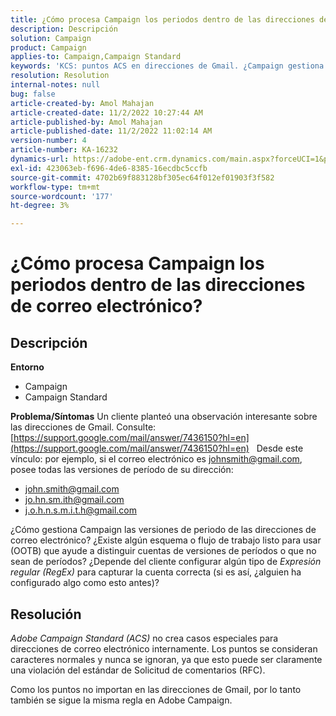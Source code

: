 ```yaml
---
title: ¿Cómo procesa Campaign los periodos dentro de las direcciones de correo electrónico?
description: Descripción
solution: Campaign
product: Campaign
applies-to: Campaign,Campaign Standard
keywords: 'KCS: puntos ACS en direcciones de Gmail. ¿Campaign gestiona esto?'
resolution: Resolution
internal-notes: null
bug: false
article-created-by: Amol Mahajan
article-created-date: 11/2/2022 10:27:44 AM
article-published-by: Amol Mahajan
article-published-date: 11/2/2022 11:02:14 AM
version-number: 4
article-number: KA-16232
dynamics-url: https://adobe-ent.crm.dynamics.com/main.aspx?forceUCI=1&pagetype=entityrecord&etn=knowledgearticle&id=74c5a6f6-985a-ed11-9561-6045bd006a22
exl-id: 423063eb-f696-4de6-8385-16ecdbc5ccfb
source-git-commit: 4702b69f883128bf305ec64f012ef01903f3f582
workflow-type: tm+mt
source-wordcount: '177'
ht-degree: 3%

---
```


# ¿Cómo procesa Campaign los periodos dentro de las direcciones de correo electrónico?

## Descripción

<b>Entorno</b>
- Campaign
- Campaign Standard



<b>Problema/Síntomas</b>
Un cliente planteó una observación interesante sobre las direcciones de Gmail. Consulte: [https://support.google.com/mail/answer/7436150?hl=en](https://support.google.com/mail/answer/7436150?hl=en)
 
Desde este vínculo: por ejemplo, si el correo electrónico es [johnsmith@gmail.com](mailto:johnsmith@gmail.com), posee todas las versiones de período de su dirección:

- [john.smith@gmail.com](mailto:john.smith@gmail.com)
- [jo.hn.sm.ith@gmail.com](mailto:jo.hn.sm.ith@gmail.com)
- [j.o.h.n.s.m.i.t.h@gmail.com](mailto:j.o.h.n.s.m.i.t.h@gmail.com)


¿Cómo gestiona Campaign las versiones de periodo de las direcciones de correo electrónico? ¿Existe algún esquema o flujo de trabajo listo para usar (OOTB) que ayude a distinguir cuentas de versiones de períodos o que no sean de períodos? ¿Depende del cliente configurar algún tipo de *Expresión regular (RegEx)* para capturar la cuenta correcta (si es así, ¿alguien ha configurado algo como esto antes)?


## Resolución


*Adobe Campaign Standard (ACS)* no crea casos especiales para direcciones de correo electrónico internamente. Los puntos se consideran caracteres normales y nunca se ignoran, ya que esto puede ser claramente una violación del estándar de Solicitud de comentarios (RFC).

Como los puntos no importan en las direcciones de Gmail, por lo tanto también se sigue la misma regla en Adobe Campaign.
